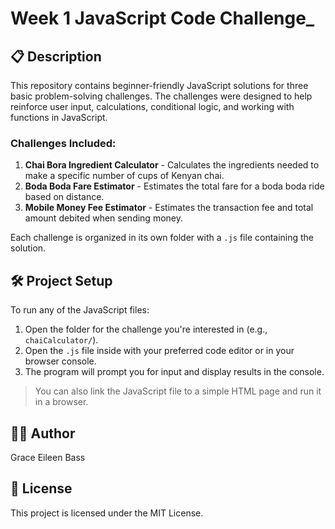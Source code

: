 # Week 1 JavaScript Code Challenge_

## 📋 Description

This repository contains beginner-friendly JavaScript solutions for three basic problem-solving challenges. The challenges were designed to help reinforce user input, calculations, conditional logic, and working with functions in JavaScript.

### Challenges Included:
1. **Chai Bora Ingredient Calculator** - Calculates the ingredients needed to make a specific number of cups of Kenyan chai.
2. **Boda Boda Fare Estimator** - Estimates the total fare for a boda boda ride based on distance.
3. **Mobile Money Fee Estimator** - Estimates the transaction fee and total amount debited when sending money.

Each challenge is organized in its own folder with a `.js` file containing the solution.


## 🛠️ Project Setup

To run any of the JavaScript files:
1. Open the folder for the challenge you're interested in (e.g., `chaiCalculator/`).
2. Open the `.js` file inside with your preferred code editor or in your browser console.
3. The program will prompt you for input and display results in the console.

> You can also link the JavaScript file to a simple HTML page and run it in a browser.


## 🧑🏽 Author

Grace Eileen Bass


## 📝 License

This project is licensed under the MIT License.

